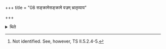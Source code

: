 +++
title = "08 सङ्क्रामेसङ्क्रामे वज्रम् भ्रातृव्याय"

+++

<details><summary>थिते</summary>

8. “At every transition he throws the thunderbolt at the enemy-"thus is known from a Brāhmaṇa-text.[^1]  

[^1]: Not identified. See, however, TS II.5.2.4-5.
</details>
